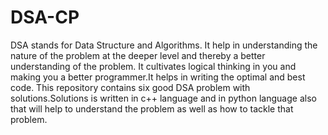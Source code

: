 # DSA-CP
DSA stands for Data Structure  and Algorithms. It help in understanding the nature of the problem at the deeper level and thereby a better understanding of the problem. It cultivates logical thinking in you and making you a better programmer.It helps in writing the optimal and best code.
This repository contains six good DSA problem with solutions.Solutions is written in c++ language and in python language also that will help to understand the problem as well as how to tackle that problem.
